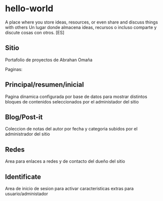 # hello-world
A place where you store ideas, resources, or even share and discuss things with others
Un lugar donde almacena ideas, recursos o incluso comparte y discute cosas con otros. [ES]

Sitio
-----
Portafolio de proyectos de Abrahan Omaña

Paginas:

Principal/resumen/inicial
-------------------------
Pagina dinamica configurada por base de datos para mostrar distintos bloques de contenidos seleccionados por el administador del sitio

Blog/Post-it 
------------
Coleccion de notas del autor por fecha y categoria subidos por el administrador del sitio

Redes
-----
Area para enlaces a redes y de contacto del dueño del sitio

Identificate
------------
Area de inicio de sesion para activar caracteristicas extras para usuario/administador
